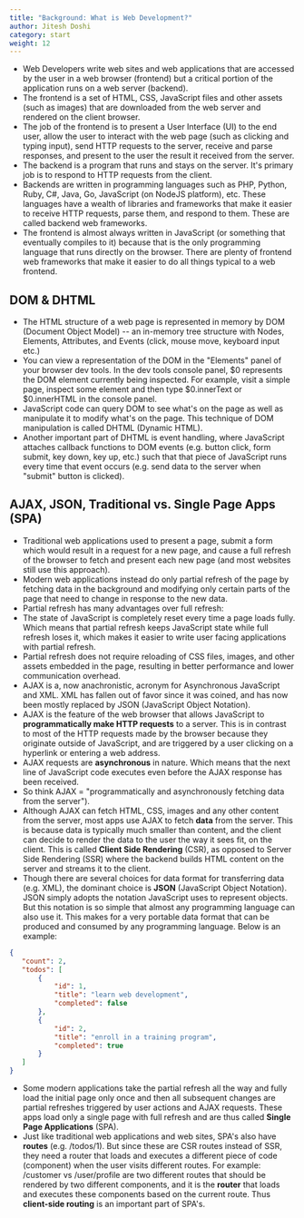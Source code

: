 ```yaml
---
title: "Background: What is Web Development?"
author: Jitesh Doshi
category: start
weight: 12
---
```


- Web Developers write web sites and web applications that are accessed by the user in a web browser (frontend) but a critical portion of the application runs on a web server (backend).
- The frontend is a set of HTML, CSS, JavaScript files and other assets (such as images) that are downloaded from the web server and rendered on the client browser.
- The job of the frontend is to present a User Interface (UI) to the end user, allow the user to interact with the web page (such as clicking and typing input), send HTTP requests to the server, receive and parse responses, and present to the user the result it received from the server.
- The backend is a program that runs and stays on the server. It's primary job is to respond to HTTP requests from the client.
- Backends are written in programming languages such as PHP, Python, Ruby, C#, Java, Go, JavaScript (on NodeJS platform), etc. These languages have a wealth of libraries and frameworks that make it easier to receive HTTP requests, parse them, and respond to them. These are called backend web frameworks.
- The frontend is almost always written in JavaScript (or something that eventually compiles to it) because that is the only programming language that runs directly on the browser. There are plenty of frontend web frameworks that make it easier to do all things typical to a web frontend.

## DOM & DHTML

- The HTML structure of a web page is represented in memory by DOM (Document Object Model) -- an in-memory tree structure with Nodes, Elements, Attributes, and Events (click, mouse move, keyboard input etc.)
- You can view a representation of the DOM in the "Elements" panel of your browser dev tools. In the dev tools console panel, $0 represents the DOM element currently being inspected. For example, visit a simple page, inspect some element and then type $0.innerText or $0.innerHTML in the console panel.
- JavaScript code can query DOM to see what's on the page as well as manipulate it to modify what's on the page. This technique of DOM manipulation is called DHTML (Dynamic HTML).
- Another important part of DHTML is event handling, where JavaScript attaches callback functions to DOM events (e.g. button click, form submit, key down, key up, etc.) such that that piece of JavaScript runs every time that event occurs (e.g. send data to the server when "submit" button is clicked).

## AJAX, JSON, Traditional vs. Single Page Apps (SPA)

- Traditional web applications used to present a page, submit a form which would result in a request for a new page, and cause a full refresh of the browser to fetch and present each new page (and most websites still use this approach).
- Modern web applications instead do only partial refresh of the page by fetching data in the background and modifying only certain parts of the page that need to change in response to the new data.
- Partial refresh has many advantages over full refresh:
- The state of JavaScript is completely reset every time a page loads fully. Which means that partial refresh keeps JavaScript state while full refresh loses it, which makes it easier to write user facing applications with partial refresh.
- Partial refresh does not require reloading of CSS files, images, and other assets embedded in the page, resulting in better performance and lower communication overhead.
- AJAX is a, now anachronistic, acronym for Asynchronous JavaScript and XML. XML has fallen out of favor since it was coined, and has now been mostly replaced by JSON (JavaScript Object Notation).
- AJAX is the feature of the web browser that allows JavaScript to **programmatically make HTTP requests** to a server. This is in contrast to most of the HTTP requests made by the browser because they originate outside of JavaScript, and are triggered by a user clicking on a hyperlink or entering a web address.
- AJAX requests are **asynchronous** in nature. Which means that the next line of JavaScript code executes even before the AJAX response has been received.
- So think AJAX = "programmatically and asynchronously fetching data from the server").
- Although AJAX can fetch HTML, CSS, images and any other content from the server, most apps use AJAX to fetch **data** from the server. This is because data is typically much smaller than content, and the client can decide to render the data to the user the way it sees fit, on the client. This is called **Client Side Rendering** (CSR), as opposed to Server Side Rendering (SSR) where the backend builds HTML content on the server and streams it to the client.
- Though there are several choices for data format for transferring data (e.g. XML), the dominant choice is **JSON** (JavaScript Object Notation). JSON simply adopts the notation JavaScript uses to represent objects. But this notation is so simple that almost any programming language can also use it. This makes for a very portable data format that can be produced and consumed by any programming language. Below is an example:
```json
{
   "count": 2,
   "todos": [
       {
           "id": 1,
           "title": "learn web development",
           "completed": false
       },
       {
           "id": 2,
           "title": "enroll in a training program",
           "completed": true
       }
   ]
}
```

- Some modern applications take the partial refresh all the way and fully load the initial page only once and then all subsequent changes are partial refreshes triggered by user actions and AJAX requests. These apps load only a single page with full refresh and are thus called **Single Page Applications** (SPA).
- Just like traditional web applications and web sites, SPA's also have **routes** (e.g. /todos/1). But since these are CSR routes instead of SSR, they need a router that loads and executes a different piece of code (component) when the user visits different routes. For example: /customer vs /user/profile are two different routes that should be rendered by two different components, and it is the **router** that loads and executes these components based on the current route. Thus **client-side routing** is an important part of SPA's.
